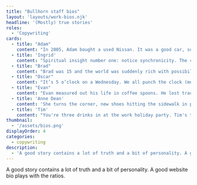```yaml
---
title: "Bullhorn staff bios"
layout: 'layouts/work-bios.njk'
headline: '(Mostly) true stories'
roles: 
  - 'Copywriting'
cards:
  - title: "Adam"
    content: "In 2005, Adam bought a used Nissan. It was a good car, solid and reliable. But the thing about reliability is that it isn't interesting. And it certainly isn't meant for drifting. So he did some research. He watched some YouTube videos. He ordered some parts and had them shipped 6,000 miles from a Japanese junkyard to his parents' garage. More YouTube, more parts. He swapped in a turbocharged engine after the second shift at the fuse box factory. He added a manual transmission. He learned a lot. Eventually, he rolled it out of the garage. Proud, with only one thing left to learn: how exactly to drive a stick."
  - title: 'Ingrid'
    content: "Spiritual insight number one: notice synchronicity. The coincidences, the happy accidents, the points of connection. Follow them. You'll find yourself in due time at spiritual insight number five: inner connection. Call yourself a mystic or a creative. Feel lightness, feel love. Find insight number nine in the cycle of birth and death, of new friends and missed connections. After all of this, you may find yourself looking for spiritual insight number ten. And on your journey - somewhere, out there — you'll find Ingrid."
  - title: "Brad"
    content: "Brad was 15 and the world was suddenly rich with possibility. For the first time, he realized that a book could speak directly to him. Soon, every book on the shelf was reaching out and around the furniture, fighting for attention in the recesses of his young mind. He made his peace with it, learning to accept their knowledge with grace and hunger. He found balance. Until he started to wonder: what if I can speak back?"
  - title: "Oscar"
    content: "It’s 5 o’clock on a Wednesday. We all punch the clock (metaphorically) and head home (so to speak). Some of us are thinking about the weekend. Some are thinking about the big game. Oscar is thinking about physics. He’s thinking about how he might teach a child rotational friction and the gravity of black holes. He’d build an app, something as intuitive as it is complex — just like gravity. So he does. He’ll show us tomorrow."
  - title: "Evan"
    content: "Evan measured out his life in coffee spoons. He lost track years ago. His first cup of coffee comes immediately after he wakes up. Say, 6 AM. Black. Dark roast. The second and third cups come before work, too. By the time he walks into a 10 AM meeting, he's on cup number five. He can see electricity, converse with colors. He's running simulations in his head and answering questions before they are asked. His peak performance begs a couple of questions: 1. What happens if he puts down the coffee? 2. What happens if we join him?"
  - title: 'Anne Dean'
    content: 'She turns the corner, new shoes hitting the sidewalk in perfect rhythm. She straightens her blazer and looks up. Chin high. A picture of poise. "There She Goes" plays quietly from her Discman, echoing her confident early-summer buoyancy. You open the front door, feeling a little unkempt. You reach for a handshake. She extends a teenaged hand holding a business card: Anne Dean. Founder and president. Babysitters club. You exhale, "thank god, come in."'
  - title: 'Tim'
    content: "You're three drinks in at the work holiday party. Tim's telling you a story about something he read this week. You're pretty sure he said it was in the New York Review of Books,  but what he actually said was that he read it while he was in New York, reviewing books. Magazines, technically, in the airport bookstore. Southern Living. You'd been looking for a good pecan pie recipe anyway. And besides, it's nice to be in cultured company."
thumbnail:
  - '/assets/bios.png'
displayOrder: 4
categories:
  - copywriting
description:
  - 'A good story contains a lot of truth and a bit of personality. A good website bio plays with the ratios.'
---
```


A good story contains a lot of truth and a bit of personality. A good website bio plays with the ratios. 